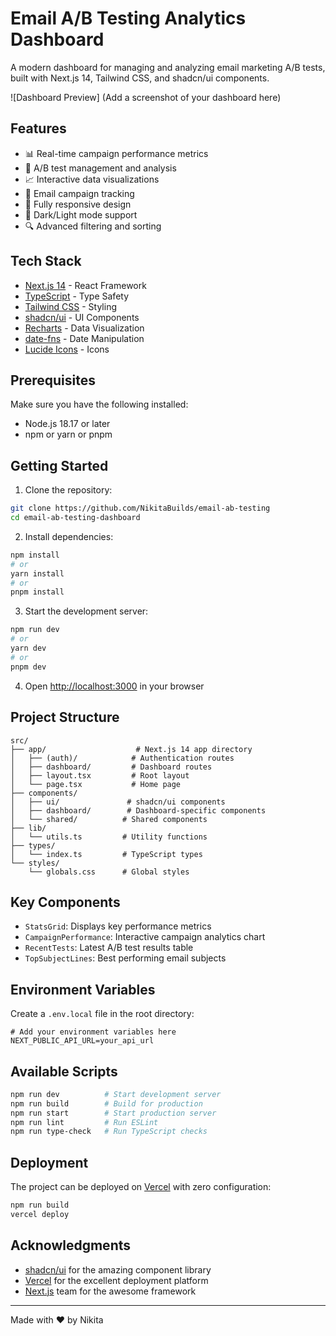 # Email A/B Testing Analytics Dashboard

A modern dashboard for managing and analyzing email marketing A/B tests, built with Next.js 14, Tailwind CSS, and shadcn/ui components.

![Dashboard Preview]
(Add a screenshot of your dashboard here)

## Features

- 📊 Real-time campaign performance metrics
- 🔄 A/B test management and analysis
- 📈 Interactive data visualizations
- 📧 Email campaign tracking
- 📱 Fully responsive design
- 🎨 Dark/Light mode support
- 🔍 Advanced filtering and sorting

## Tech Stack

- [Next.js 14](https://nextjs.org/) - React Framework
- [TypeScript](https://www.typescriptlang.org/) - Type Safety
- [Tailwind CSS](https://tailwindcss.com/) - Styling
- [shadcn/ui](https://ui.shadcn.com/) - UI Components
- [Recharts](https://recharts.org/) - Data Visualization
- [date-fns](https://date-fns.org/) - Date Manipulation
- [Lucide Icons](https://lucide.dev/) - Icons

## Prerequisites

Make sure you have the following installed:

- Node.js 18.17 or later
- npm or yarn or pnpm

## Getting Started

1. Clone the repository:

```bash
git clone https://github.com/NikitaBuilds/email-ab-testing
cd email-ab-testing-dashboard
```

2. Install dependencies:

```bash
npm install
# or
yarn install
# or
pnpm install
```

3. Start the development server:

```bash
npm run dev
# or
yarn dev
# or
pnpm dev
```

4. Open [http://localhost:3000](http://localhost:3000) in your browser

## Project Structure

```
src/
├── app/                    # Next.js 14 app directory
│   ├── (auth)/            # Authentication routes
│   ├── dashboard/         # Dashboard routes
│   ├── layout.tsx         # Root layout
│   └── page.tsx           # Home page
├── components/
│   ├── ui/               # shadcn/ui components
│   ├── dashboard/        # Dashboard-specific components
│   └── shared/          # Shared components
├── lib/
│   └── utils.ts         # Utility functions
├── types/
│   └── index.ts         # TypeScript types
└── styles/
    └── globals.css      # Global styles
```

## Key Components

- `StatsGrid`: Displays key performance metrics
- `CampaignPerformance`: Interactive campaign analytics chart
- `RecentTests`: Latest A/B test results table
- `TopSubjectLines`: Best performing email subjects

## Environment Variables

Create a `.env.local` file in the root directory:

```env
# Add your environment variables here
NEXT_PUBLIC_API_URL=your_api_url
```

## Available Scripts

```bash
npm run dev          # Start development server
npm run build        # Build for production
npm run start        # Start production server
npm run lint         # Run ESLint
npm run type-check   # Run TypeScript checks
```

## Deployment

The project can be deployed on [Vercel](https://vercel.com/) with zero configuration:

```bash
npm run build
vercel deploy
```

## Acknowledgments

- [shadcn/ui](https://ui.shadcn.com/) for the amazing component library
- [Vercel](https://vercel.com/) for the excellent deployment platform
- [Next.js](https://nextjs.org/) team for the awesome framework

---

Made with ❤️ by Nikita

